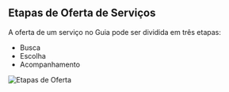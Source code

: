 Etapas de Oferta de Serviços
----

A oferta de um serviço no Guia pode ser dividida em três etapas:

* Busca
* Escolha
* Acompanhamento

![Etapas de Oferta](https://github.com/servicosgovbr/guia-de-servicos/tree/master/docs/estrategia/etapasoferta.png)

